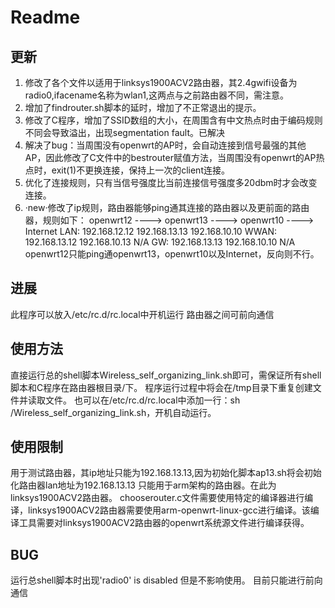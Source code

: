 # Readme

## 更新
1. 修改了各个文件以适用于linksys1900ACV2路由器，其2.4gwifi设备为radio0,ifacename名称为wlan1,这两点与之前路由器不同，需注意。
2. 增加了findrouter.sh脚本的延时，增加了不正常退出的提示。
3. 修改了C程序，增加了SSID数组的大小，在周围含有中文热点时由于编码规则不同会导致溢出，出现segmentation fault。已解决
4. 解决了bug：当周围没有openwrt的AP时，会自动连接到信号最强的其他AP，因此修改了C文件中的bestrouter赋值方法，当周围没有openwrt的AP热点时，exit(1)不更换连接，保持上一次的client连接。
5. 优化了连接规则，只有当信号强度比当前连接信号强度多20dbm时才会改变连接。
6. ·new·修改了ip规则，路由器能够ping通其连接的路由器以及更前面的路由器，规则如下：
	openwrt12 ----> openwrt13 ----> openwrt10 ----> Internet
LAN:  192.168.12.12   192.168.13.13   192.168.10.10
WWAN: 192.168.13.12   192.168.10.13   	   N/A
GW:   192.168.13.13   192.168.10.10	   N/A
openwrt12只能ping通openwrt13，openwrt10以及Internet，反向则不行。

## 进展
此程序可以放入/etc/rc.d/rc.local中开机运行
路由器之间可前向通信

## 使用方法
直接运行总的shell脚本Wireless_self_organizing_link.sh即可，需保证所有shell脚本和C程序在路由器根目录/下。
程序运行过程中将会在/tmp目录下重复创建文件并读取文件。
也可以在/etc/rc.d/rc.local中添加一行：sh /Wireless_self_organizing_link.sh，开机自动运行。

## 使用限制
用于测试路由器，其ip地址只能为192.168.13.13,因为初始化脚本ap13.sh将会初始化路由器lan地址为192.168.13.13
只能用于arm架构的路由器。在此为linksys1900ACV2路由器。
chooserouter.c文件需要使用特定的编译器进行编译，linksys1900ACV2路由器需要使用arm-openwrt-linux-gcc进行编译。该编译工具需要对linksys1900ACV2路由器的openwrt系统源文件进行编译获得。

## BUG
运行总shell脚本时出现'radio0' is disabled 但是不影响使用。
目前只能进行前向通信

